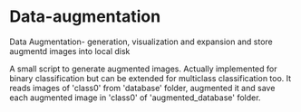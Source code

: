 # Data-augmentation
Data Augmentation- generation, visualization and expansion and store augmentd images into local disk


A small script to generate augmented images. Actually implemented for binary classification but can be extended for
multiclass classification too.
It reads images of 'class0' from 'database' folder, augmented it and save each augmented image in 'class0' of 'augmented_database' folder.

